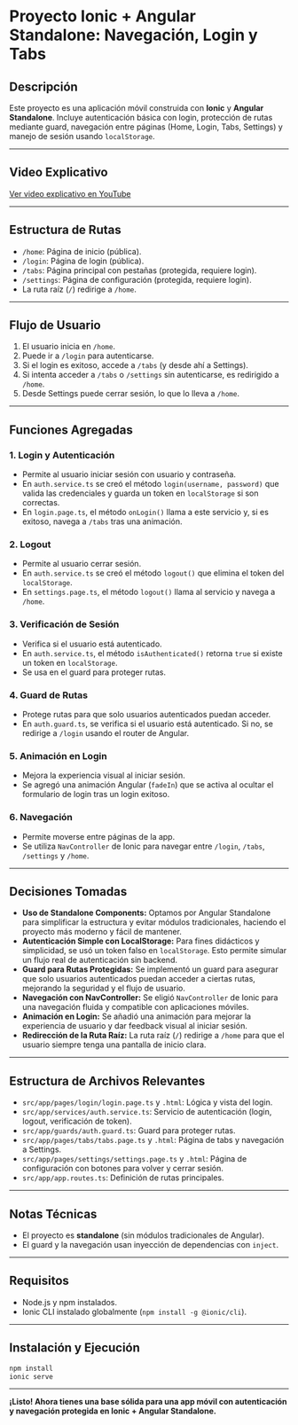 # Proyecto Ionic + Angular Standalone: Navegación, Login y Tabs

## Descripción

Este proyecto es una aplicación móvil construida con **Ionic** y **Angular Standalone**. Incluye autenticación básica con login, protección de rutas mediante guard, navegación entre páginas (Home, Login, Tabs, Settings) y manejo de sesión usando `localStorage`.

---

## Video Explicativo

[Ver video explicativo en YouTube](https://youtu.be/Y14D54yvczI)

---

## Estructura de Rutas

- `/home`: Página de inicio (pública).
- `/login`: Página de login (pública).
- `/tabs`: Página principal con pestañas (protegida, requiere login).
- `/settings`: Página de configuración (protegida, requiere login).
- La ruta raíz (`/`) redirige a `/home`.

---

## Flujo de Usuario

1. El usuario inicia en `/home`.
2. Puede ir a `/login` para autenticarse.
3. Si el login es exitoso, accede a `/tabs` (y desde ahí a Settings).
4. Si intenta acceder a `/tabs` o `/settings` sin autenticarse, es redirigido a `/home`.
5. Desde Settings puede cerrar sesión, lo que lo lleva a `/home`.

---

## Funciones Agregadas

### 1. **Login y Autenticación**
- Permite al usuario iniciar sesión con usuario y contraseña.
- En `auth.service.ts` se creó el método `login(username, password)` que valida las credenciales y guarda un token en `localStorage` si son correctas.
- En `login.page.ts`, el método `onLogin()` llama a este servicio y, si es exitoso, navega a `/tabs` tras una animación.

### 2. **Logout**
- Permite al usuario cerrar sesión.
- En `auth.service.ts` se creó el método `logout()` que elimina el token del `localStorage`.
- En `settings.page.ts`, el método `logout()` llama al servicio y navega a `/home`.

### 3. **Verificación de Sesión**
- Verifica si el usuario está autenticado.
- En `auth.service.ts`, el método `isAuthenticated()` retorna `true` si existe un token en `localStorage`.
- Se usa en el guard para proteger rutas.

### 4. **Guard de Rutas**
- Protege rutas para que solo usuarios autenticados puedan acceder.
- En `auth.guard.ts`, se verifica si el usuario está autenticado. Si no, se redirige a `/login` usando el router de Angular.

### 5. **Animación en Login**
- Mejora la experiencia visual al iniciar sesión.
- Se agregó una animación Angular (`fadeIn`) que se activa al ocultar el formulario de login tras un login exitoso.

### 6. **Navegación**
- Permite moverse entre páginas de la app.
- Se utiliza `NavController` de Ionic para navegar entre `/login`, `/tabs`, `/settings` y `/home`.

---

## Decisiones Tomadas

- **Uso de Standalone Components:** Optamos por Angular Standalone para simplificar la estructura y evitar módulos tradicionales, haciendo el proyecto más moderno y fácil de mantener.
- **Autenticación Simple con LocalStorage:** Para fines didácticos y simplicidad, se usó un token falso en `localStorage`. Esto permite simular un flujo real de autenticación sin backend.
- **Guard para Rutas Protegidas:** Se implementó un guard para asegurar que solo usuarios autenticados puedan acceder a ciertas rutas, mejorando la seguridad y el flujo de usuario.
- **Navegación con NavController:** Se eligió `NavController` de Ionic para una navegación fluida y compatible con aplicaciones móviles.
- **Animación en Login:** Se añadió una animación para mejorar la experiencia de usuario y dar feedback visual al iniciar sesión.
- **Redirección de la Ruta Raíz:** La ruta raíz (`/`) redirige a `/home` para que el usuario siempre tenga una pantalla de inicio clara.

---

## Estructura de Archivos Relevantes

- `src/app/pages/login/login.page.ts` y `.html`: Lógica y vista del login.
- `src/app/services/auth.service.ts`: Servicio de autenticación (login, logout, verificación de token).
- `src/app/guards/auth.guard.ts`: Guard para proteger rutas.
- `src/app/pages/tabs/tabs.page.ts` y `.html`: Página de tabs y navegación a Settings.
- `src/app/pages/settings/settings.page.ts` y `.html`: Página de configuración con botones para volver y cerrar sesión.
- `src/app/app.routes.ts`: Definición de rutas principales.

---

## Notas Técnicas

- El proyecto es **standalone** (sin módulos tradicionales de Angular).
- El guard y la navegación usan inyección de dependencias con `inject`.

---

## Requisitos

- Node.js y npm instalados.
- Ionic CLI instalado globalmente (`npm install -g @ionic/cli`).

---

## Instalación y Ejecución

```bash
npm install
ionic serve
```

---

**¡Listo! Ahora tienes una base sólida para una app móvil con autenticación y navegación protegida en Ionic + Angular Standalone.**